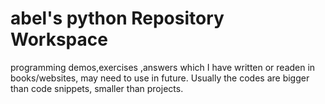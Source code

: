 # abel's python Repository Workspace
programming demos,exercises ,answers which I have written or readen in books/websites, may need to use in future.
Usually the codes are bigger than code snippets, smaller than projects.
